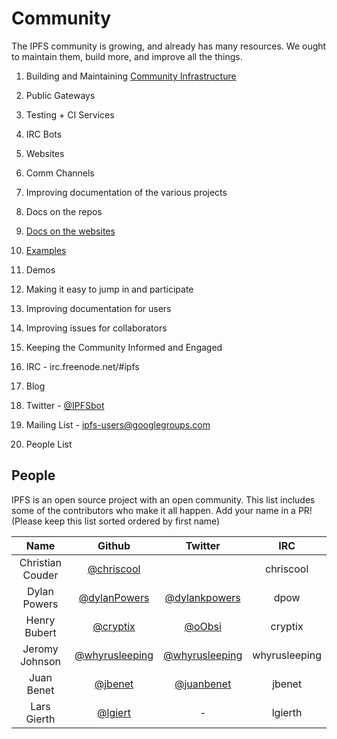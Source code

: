 # Community

The IPFS community is growing, and already has many resources.
We ought to maintain them, build more, and improve all the things.

1. Building and Maintaining
  [Community Infrastructure](https://github.com/ipfs/infrastructure)
  1. Public Gateways
  2. Testing + CI Services
  3. IRC Bots
  4. Websites
  5. Comm Channels

2. Improving documentation of the various projects
  1. Docs on the repos
  2. [Docs on the websites](http://ipfs.io/docs)
  3. [Examples](http://ipfs.io/docs/examples)
  4. Demos

3. Making it easy to jump in and participate
  1. Improving documentation for users
  2. Improving issues for collaborators

4. Keeping the Community Informed and Engaged
  1. IRC - irc.freenode.net/#ipfs
  2. Blog
  3. Twitter - [@IPFSbot](https://twitter.com/IPFSbot)
  4. Mailing List - [ipfs-users@googlegroups.com](https://groups.google.com/forum/#!forum/ipfs-users)
  5. People List


## People

IPFS is an open source project with an open community. This list includes
some of the contributors who make it all happen. Add your name in a PR!
(Please keep this list sorted ordered by first name)

Name | Github | Twitter | IRC
:--: | :----: | :-: | :-----:
Christian Couder | [@chriscool](//github.com/chriscool) |  | chriscool
Dylan Powers | [@dylanPowers](https://github.com/dylanPowers) | [@dylankpowers](https://twitter.com/dylankpowers) | dpow
Henry Bubert | [@cryptix](//github.com/cryptix) | [@oObsi](//twitter.com/oObsi) | cryptix
Jeromy Johnson | [@whyrusleeping](//github.com/whyrusleeping) | [@whyrusleeping](//twitter.com/whyrusleeping) | whyrusleeping
Juan Benet | [@jbenet](//github.com/jbenet) | [@juanbenet](//twitter.com/juanbenet) | jbenet
Lars Gierth | [@lgiert](//github.com/lgierth) | - | lgierth
